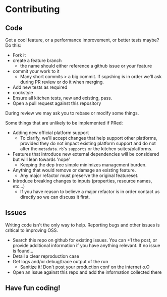 # Contributing

## Code

Got a cool feature, or a performance improvement, or better tests maybe? Do this:

- Fork it
- create a feature branch
  - the name should either reference a github issue or your feature
- commit your work to it
  - Many short commits > a big commit. If sqashing is in order we'll ask during PR review or do it when merging.
- Add new tests as required
- cookstyle
- Ensure all kitchen tests, new and existing, pass.
- Open a pull request against this repository

During review we may ask you to rebase or modify some things.

Some things that are unlikely to be implemented if PRed:

- Adding new official platform support
  - To clarify, we'll accept changes that help support other platforms, provided they do not impact existing platform support and do not alter the `metadata.rb`'s `supports` or the kitchen suites/platforms.
- Features that introduce new external dependencies will be considered but will lean towards 'nope'
  - Keeping the dep tree simple minimizes management burden.
- Anything that would remove or damage an existing feature.
  - Any major refactor must preserve the original featureset.
- Introduce breaking changes to inputs (properties, resource names, etc...)
  - If you have reason to believe a major refactor is in order contact us directly so we can discuss it first.

## Issues

Writing code isn't the only way to help. Reporting bugs and other issues is critical to improving OSS.

- Search this repo on github for existing issues. You can +1 the post, or provide additional information if you have anything relevant. If no issue is found...
- Detail a clear reproduction case
- Get logs and/or debug/trace output of the run
  - Sanitize it! Don't post your production conf on the internet o.O
- Open an issue against this repo and add the information collected there

## Have fun coding!
